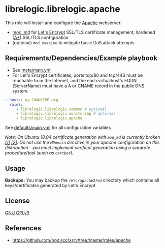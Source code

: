 # librelogic.librelogic.apache


This role will install and configure the [Apache](https://en.wikipedia.org/wiki/Apache_HTTP_Server) webserver:

- [mod_md](https://httpd.apache.org/docs/2.4/mod/mod_md.html) for [Let's Encrypt](https://en.wikipedia.org/wiki/Let's_Encrypt) SSL/TLS certificate management, hardened ([A+](https://www.ssllabs.com/ssltest/)) SSL/TLS configuration
- (optional) `mod_evasive` to mitigate basic DoS attack attempts


## Requirements/Dependencies/Example playbook

- See [meta/main.yml](meta/main.yml)
- For Let's Encrypt certificates, ports tcp/80 and tcp/443 must be reachable from the Internet, and the each virtualhost's FQDN (ServerName) must have a A or CNAME record in the public DNS system.


```yaml
- hosts: my.CHANGEME.org
  roles:
     - librelogic.librelogic.common # optional
     - librelogic.librelogic.monitoring # optional
     - librelogic.librelogic.apache
```

See [defaults/main.yml](defaults/main.yml) for all configuration variables

_Note: On Ubuntu 18.04 certificate generation with `mod_md` is currently broken [[1]](https://github.com/icing/mod_md/issues/68) [[2]](https://bugs.launchpad.net/ubuntu/+source/libapache2-mod-md/+bug/1843693). Do not use the `MDomain` directive in your apache configuration on this distribution - you must implement cerificat generation using a separate procedure/tool (such as `certbot`)._

## Usage

**Backups:** You may backup the `/etc/apache2/md` directory which contains all keys/certificates generated by Let's Encrypt

## License

[GNU GPLv3](../../LICENSE)


## References

- https://github.com/nodiscc/xsrv/tree/master/roles/apache
